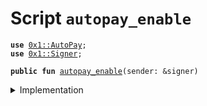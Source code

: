 
<a name="autopay_enable"></a>

# Script `autopay_enable`





<pre><code><b>use</b> <a href="../../modules/doc/AutoPay.md#0x1_AutoPay">0x1::AutoPay</a>;
<b>use</b> <a href="../../modules/doc/Signer.md#0x1_Signer">0x1::Signer</a>;
</code></pre>




<pre><code><b>public</b> <b>fun</b> <a href="ol_autopay_enable.md#autopay_enable">autopay_enable</a>(sender: &signer)
</code></pre>



<details>
<summary>Implementation</summary>


<pre><code><b>fun</b> <a href="ol_autopay_enable.md#autopay_enable">autopay_enable</a>(sender: &signer) {
    <a href="../../modules/doc/AutoPay.md#0x1_AutoPay_enable_autopay">AutoPay::enable_autopay</a>(sender);
    <b>assert</b>(<a href="../../modules/doc/AutoPay.md#0x1_AutoPay_is_enabled">AutoPay::is_enabled</a>(<a href="../../modules/doc/Signer.md#0x1_Signer_address_of">Signer::address_of</a>(sender)), 0);
}
</code></pre>



</details>


[//]: # ("File containing references which can be used from documentation")
[ACCESS_CONTROL]: https://github.com/diem/lip/blob/master/lips/lip-2.md
[ROLE]: https://github.com/diem/lip/blob/master/lips/lip-2.md#roles
[PERMISSION]: https://github.com/diem/lip/blob/master/lips/lip-2.md#permissions
